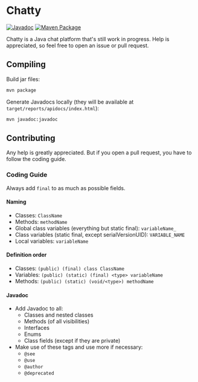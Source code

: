 # Chatty
[![Javadoc](https://img.shields.io/badge/Javadoc-Online-green)](https://thijzert123.github.io/chatty/javadoc/)  [![Maven Package](https://github.com/Thijzert123/chatty/actions/workflows/maven-package.yml/badge.svg)](https://github.com/Thijzert123/chatty/actions/workflows/maven-package.yml)

Chatty is a Java chat platform that's still work in progress. Help is appreciated, so feel free to open an issue or pull request.

## Compiling
Build jar files:
```bash
mvn package
```
Generate Javadocs locally (they will be available at `target/reports/apidocs/index.html`):
```bash
mvn javadoc:javadoc
```

## Contributing
Any help is greatly appreciated. But if you open a pull request, you have to follow the coding guide.

### Coding Guide
Always add `final` to as much as possible fields.

#### Naming
- Classes: `ClassName`
- Methods: `methodName`
- Global class variables (everything but static final): `variableName_`
- Class variables (static final, except serialVersionUID): `VARIABLE_NAME`
- Local variables: `variableName`

#### Definition order
- Classes: `(public) (final) class ClassName`
- Variables: `(public) (static) (final) <type> variableName`
- Methods: `(public) (static) (void/<type>) methodName`

#### Javadoc
- Add Javadoc to all:
  - Classes and nested classes
  - Methods (of all visibilities)
  - Interfaces
  - Enums
  - Class fields (except if they are private)
- Make use of these tags and use more if necessary:
  - `@see`
  - `@use`
  - `@author`
  - `@deprecated`